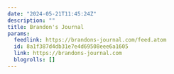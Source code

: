 ```yaml
---
date: "2024-05-21T11:45:24Z"
description: ""
title: Brandon's Journal
params:
  feedlink: https://brandons-journal.com/feed.atom
  id: 8a1f387d4db31e7e4d69508eee6a1605
  link: https://brandons-journal.com
  blogrolls: []
---
```


